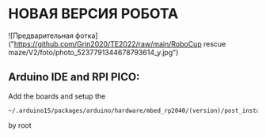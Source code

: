 # НОВАЯ ВЕРСИЯ РОБОТА
![Предварительная фотка]("https://github.com/Grin2020/TE2022/raw/main/RoboCup rescue maze/V2/foto/photo_5237791344678793614_y.jpg")
## Arduino IDE and RPI PICO: 
  Add the boards and setup the 
  ```
  ~/.arduino15/packages/arduino/hardware/mbed_rp2040/(version)/post_install.sh
  ```
  by root 

